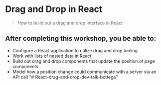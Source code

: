 # Drag and Drop in React

> How to build out a drag and drop interface in React

## After completing this workshop, you be able to:

- Configure a React application to utilize drag and drop tooling
- Work with lists of nested data in React
- Build out drag and drop components that update the position of page components
- Model how a position change could communicate with a server via an API call
"# React-drag-and-drop-dev-talk-bottega" 
